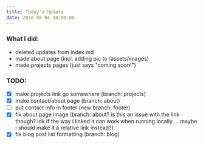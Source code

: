 ```yaml
---
title: Today's Update
date: 2018-08-04 10:00:00
---
```


### What I did:
* deleted updates from index.md
* made about page (incl. adding pic to /assets/images)
* made projects pages (just says "coming soon!")

### TODO:
- [x] make projects link go somewhere (branch: projects)
- [x] make contact/about page (branch: about)
- [ ] put contact info in footer (new branch: footer)
- [x] fix about page image (branch: about? is this an issue with the link though? idk if the way i linked it can work when running locally ... maybe i should make it a relative link instead?)
- [x] fix blog post list formatting (branch: blog)